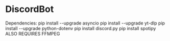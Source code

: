 # DiscordBot

Dependencies:
pip install --upgrade asyncio
pip install --upgrade yt-dlp
pip install --upgrade python-dotenv
pip install discord.py
pip install spotipy
ALSO REQUIRES FFMPEG
